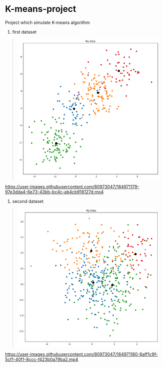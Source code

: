 # K-means-project
Project which simulate K-means algorithm

1.  first dataset
> ![alt text](https://github.com/tamirgabgab/K-means-project/blob/main/Images/data1.png)

https://user-images.githubusercontent.com/80973047/164971179-97e3dda4-6e73-43bb-bc4c-ab4cb918127d.mp4




1.  second dataset
> ![alt text](https://github.com/tamirgabgab/K-means-project/blob/main/Images/data2.png)

https://user-images.githubusercontent.com/80973047/164971180-8aff1c9f-5cf1-40f1-8ccc-f423b0a79ba2.mp4

